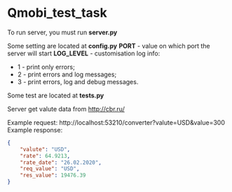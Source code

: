 # Qmobi_test_task

To run server, you must run **server.py**

Some setting are located at **config.py**
**PORT** - value on which port the server will start
**LOG_LEVEL** - customisation log info: 
* 1 - print only errors; 
* 2 - print errors and log messages; 
* 3 - print errors, log and debug messages. 

Some test are located at **tests.py**

Server get valute data from <http://cbr.ru/>

Example request: http://localhost:53210/converter?valute=USD&value=300
Example response:
```json
{
    "valute": "USD",
    "rate": 64.9213,
    "rate_date": "26.02.2020",
    "req_value": "USD",
    "res_value": 19476.39
}
```
